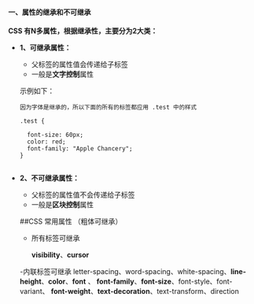 #### 一、属性的继承和不可继承
**CSS 有N多属性，根据继承性，主要分为2大类：**
- **1、可继承属性：**
  - 父标签的属性值会传递给子标签
  - 一般是**文字控制**属性
  
  示例如下：
  ```objc
  因为字体是继承的，所以下面的所有的标签都应用 .test 中的样式
  
  .test {
    
    font-size: 60px;
    color: red;
    font-family: "Apple Chancery";
  }
  

  ```
 
- **2、不可继承属性：**
  - 父标签的属性值不会传递给子标签
  - 一般是**区块控制**属性
  
  
  
  
  
  ##CSS 常用属性 （粗体可继承）
  
  - 所有标签可继承
      
      **visibility**、**cursor**
      
  -内联标签可继承
  letter-spacing、word-spacing、white-spacing、**line-height**、**color**、**font** 、
  **font-family**、**font-size**、font-style、font-variant、 **font-weight**、**text-decoration**、text-transform、direction
